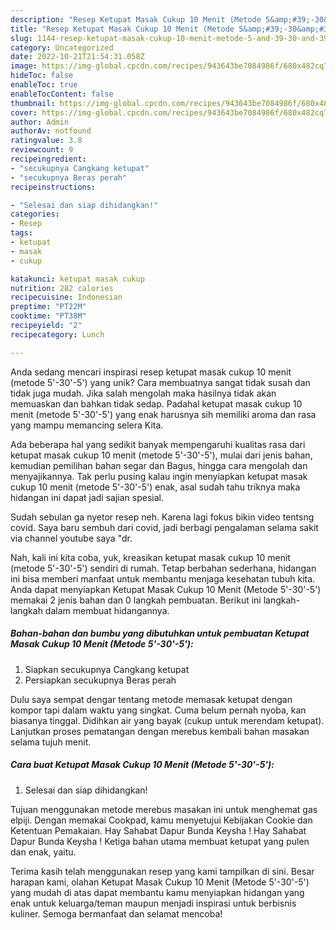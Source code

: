 ```yaml
---
description: "Resep Ketupat Masak Cukup 10 Menit (Metode 5&amp;#39;-30&amp;#39;-5&amp;#39;) yang Lezat Sekali"
title: "Resep Ketupat Masak Cukup 10 Menit (Metode 5&amp;#39;-30&amp;#39;-5&amp;#39;) yang Lezat Sekali"
slug: 1144-resep-ketupat-masak-cukup-10-menit-metode-5-and-39-30-and-39-5-and-39-yang-lezat-sekali
category: Uncategorized
date: 2022-10-21T21:54:31.058Z
image: https://img-global.cpcdn.com/recipes/943643be7084986f/680x482cq70/ketupat-masak-cukup-10-menit-metode-5-30-5-foto-resep-utama.jpg
hideToc: false
enableToc: true
enableTocContent: false
thumbnail: https://img-global.cpcdn.com/recipes/943643be7084986f/680x482cq70/ketupat-masak-cukup-10-menit-metode-5-30-5-foto-resep-utama.jpg
cover: https://img-global.cpcdn.com/recipes/943643be7084986f/680x482cq70/ketupat-masak-cukup-10-menit-metode-5-30-5-foto-resep-utama.jpg
author: Admin
authorAv: notfound
ratingvalue: 3.8
reviewcount: 9
recipeingredient:
- "secukupnya Cangkang ketupat"
- "secukupnya Beras perah"
recipeinstructions:

- "Selesai dan siap dihidangkan!"
categories:
- Resep
tags:
- ketupat
- masak
- cukup

katakunci: ketupat masak cukup 
nutrition: 282 calories
recipecuisine: Indonesian
preptime: "PT22M"
cooktime: "PT38M"
recipeyield: "2"
recipecategory: Lunch

---
```





Anda sedang mencari inspirasi resep ketupat masak cukup 10 menit (metode 5&#39;-30&#39;-5&#39;) yang unik? Cara membuatnya sangat tidak susah dan tidak juga mudah. Jika salah mengolah maka hasilnya tidak akan memuaskan dan bahkan tidak sedap. Padahal ketupat masak cukup 10 menit (metode 5&#39;-30&#39;-5&#39;) yang enak harusnya sih memiliki aroma dan rasa yang mampu memancing selera Kita.





Ada beberapa hal yang sedikit banyak mempengaruhi kualitas rasa dari ketupat masak cukup 10 menit (metode 5&#39;-30&#39;-5&#39;), mulai dari jenis bahan, kemudian pemilihan bahan segar dan Bagus, hingga cara mengolah dan menyajikannya. Tak perlu pusing kalau ingin menyiapkan ketupat masak cukup 10 menit (metode 5&#39;-30&#39;-5&#39;) enak,      asal sudah tahu triknya maka hidangan ini dapat jadi sajian spesial.














Sudah sebulan ga nyetor resep neh. Karena lagi fokus bikin video tentsng covid. Saya baru sembuh dari covid, jadi berbagi pengalaman selama sakit via channel youtube saya &#34;dr.






Nah, kali ini kita coba, yuk, kreasikan ketupat masak cukup 10 menit (metode 5&#39;-30&#39;-5&#39;) sendiri di rumah. Tetap berbahan sederhana, hidangan ini bisa memberi manfaat untuk membantu menjaga kesehatan tubuh kita. Anda dapat menyiapkan Ketupat Masak Cukup 10 Menit (Metode 5&#39;-30&#39;-5&#39;) memakai 2 jenis bahan dan 0 langkah pembuatan. Berikut ini langkah-langkah dalam membuat hidangannya.

<!--inarticleads1-->

##### Bahan-bahan dan bumbu yang dibutuhkan untuk pembuatan Ketupat Masak Cukup 10 Menit (Metode 5&#39;-30&#39;-5&#39;):

1. Siapkan secukupnya Cangkang ketupat
1. Persiapkan secukupnya Beras perah


Dulu saya sempat dengar tentang metode memasak ketupat dengan kompor tapi dalam waktu yang singkat. Cuma belum pernah nyoba, kan biasanya tinggal. Didihkan air yang bayak (cukup untuk merendam ketupat). Lanjutkan proses pematangan dengan merebus kembali bahan masakan selama tujuh menit. 

<!--inarticleads2-->

##### Cara buat Ketupat Masak Cukup 10 Menit (Metode 5&#39;-30&#39;-5&#39;):


1. Selesai dan siap dihidangkan!

Tujuan menggunakan metode merebus masakan ini untuk menghemat gas elpiji. Dengan memakai Cookpad, kamu menyetujui Kebijakan Cookie dan Ketentuan Pemakaian. Hay Sahabat Dapur Bunda Keysha ! Hay Sahabat Dapur Bunda Keysha ! Ketiga bahan utama membuat ketupat yang pulen dan enak, yaitu. 

Terima kasih telah menggunakan resep yang kami tampilkan di sini. Besar harapan kami, olahan Ketupat Masak Cukup 10 Menit (Metode 5&#39;-30&#39;-5&#39;) yang mudah di atas dapat membantu kamu menyiapkan hidangan yang enak untuk keluarga/teman maupun menjadi inspirasi untuk berbisnis kuliner. Semoga bermanfaat dan selamat mencoba!
